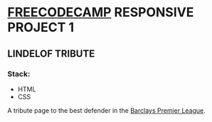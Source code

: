# [FREECODECAMP](https://learn.freecodecamp.org) RESPONSIVE PROJECT 1
## LINDELOF TRIBUTE

### Stack:
- HTML
- CSS
  
A tribute page to the best defender in the [Barclays Premier League](https://premierleague.com). 

